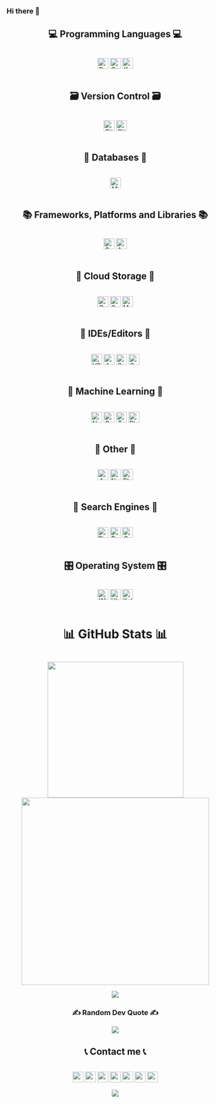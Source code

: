 ### Hi there 👋

<h2 align="center">💻 Programming Languages 💻</h2>
<br>
<div align="center">
    <div>
        <img src="https://img.shields.io/badge/Python-3670A0?style=plastic&logo=python&logoColor=ffdd54" alt="Python" height="25" />
<!--         <img src="https://img.shields.io/badge/c-%2300599C.svg?style=plastic&logo=c&logoColor=white" alt="C" height="25" /> -->
        <img src="https://img.shields.io/badge/C++-00599C?logo=c%2B%2B&logoColor=white&style=plastic" alt="C++" height="25" />
        <img src="https://img.shields.io/badge/kotlin-%230095D5.svg?style=plastic&logo=kotlin&logoColor=white" alt="Kotlin" height="25" />
    </div>
</div>
<br>

<!-- ===========================THIS IS A LINE============================== -->

<h2 align="center">🗃 Version Control 🗃</h2>
<br>
<div align="center">
    <div>
        <img src="https://img.shields.io/badge/Github-181717?logo=github&logoColor=white&style=plastic" alt="Github" height="25" />
        <img src="https://img.shields.io/badge/git-%23F05033.svg?style=plastic&logo=git&logoColor=white" alt="Git" height="25" />
    </div>
<br>

<!-- ===========================THIS IS A LINE============================== -->
    
    
<h2 align="center">💾 Databases 💾</h2>
<br>
<div align="center">
    <div>
        <img src="https://img.shields.io/badge/Microsoft%20SQL%20Sever-CC2927?style=plastic&logo=microsoft%20sql%20server&logoColor=white" alt="Micrsoft SQL" height="25" />
    </div>
<br>

<!-- ===========================THIS IS A LINE============================== -->    
    
    
<h2 align="center">📚 Frameworks, Platforms and Libraries 📚 </h2>
<br>
<div align="center">
    <div>
        <img src="https://img.shields.io/badge/opencv-%23white.svg?style=plastic&logo=opencv&logoColor=white" alt="Open CV" height="25" />
        <img src="https://img.shields.io/badge/Anaconda-%2344A833.svg?style=plastic&logo=anaconda&logoColor=white" alt="Anaconda" height="25" />
              
</div>
<br>

 <!-- ===========================THIS IS A LINE============================== -->
   
    
<!-- <h2 align="center">🏫 Education  🏫</h2>
<br>
<div align="center">
    <div>
        <img src="https://img.shields.io/badge/Microsoft_Learn-258ffa?style=plastic&logo=microsoft&logoColor=white" alt="Microsoft Learn" height="25" />
        
</div>
<br>     -->
  
<!-- ===========================THIS IS A LINE============================== -->
    
    
<h2 align="center">👜 Cloud Storage 👜</h2>
<br>
<div align="center">
    <div>
        <img src="https://img.shields.io/badge/Dropbox-%233B4D98.svg?style=plastic&logo=Dropbox&logoColor=white" alt="Dropbox" height="25" />
        <img src="https://img.shields.io/badge/Google%20Drive-4285F4?style=plastic&logo=googledrive&logoColor=white" alt="Google Drive" height="25" />
        <img src="https://img.shields.io/badge/Mega-%23D90007.svg?style=plastic&logo=Mega&logoColor=white" alt="Mega" height="25" />
        
</div>
<br>    
  
<!-- ===========================THIS IS A LINE============================== -->
    
    
<!-- <h2 align="center">🤴 Developer/Forums 🤴</h2>
<br>
<div align="center">
    <div>
        <img src="https://img.shields.io/badge/Quora-%23B92B27.svg?style=plastic&logo=Quora&logoColor=white" alt="Quora" height="25" />
        <img src="https://img.shields.io/badge/-Stackoverflow-FE7A16?style=plastic&logo=stack-overflow&logoColor=white" alt="Stack Overflow" height="25" />     
</div>
<br>     -->
    
<!-- ===========================THIS IS A LINE============================== -->
    
    
<h2 align="center">🧰 IDEs/Editors 🧰</h2>
<br>
<div align="center">
    <div>
        <img src="https://img.shields.io/badge/Visual%20Studio%20Code-0078d7.svg?style=plastic&logo=visual-studio-code&logoColor=white" alt="VSCode" height="25" />
        <img src="https://img.shields.io/badge/Arduino_IDE-00979D?style=plastic&logo=arduino&logoColor=white" alt="Arduino IDE" height="25" />
        <img src="https://img.shields.io/badge/Sublime%20Text-FF9800?logo=sublime-text&logoColor=white&style=plastic" alt="Sublime text" height="25" />
        <img src="https://img.shields.io/badge/Spyder-838485?style=plastic&logo=spyder%20ide&logoColor=maroon" alt="Spyder IDE" height="25" />

</div>
<br>

<!-- ===========================THIS IS A LINE============================== -->    
    
    
<h2 align="center">📝 Machine Learning 📝</h2>
<br>
<div align="center">
    <img src="https://img.shields.io/badge/Numpy-%23013243.svg?style=plastic&logo=numpy&logoColor=white" alt="Numpy" height="25"/>
    <img src="https://img.shields.io/badge/Pandas-%23150458.svg?style=plastic&logo=pandas&logoColor=white" alt="Pandas" height="25" />
    <img src="https://img.shields.io/badge/TensorFlow-%23FF6F00.svg?style=plastic&logo=TensorFlow&logoColor=white" alt="Tensorflow" height="25"/>
    <img src="https://img.shields.io/badge/Plotly-%233F4F75.svg?style=plastic&logo=plotly&logoColor=white" alt="Plotly" height="25"/>
  
</div>
<br>

<!-- ===========================THIS IS A LINE============================== -->    
    
    
<h2 align="center">🥅 Other 🥅</h2>
<br>
<div align="center">
    <img src="https://img.shields.io/badge/-Arduino-00979D?style=plastic&logo=Arduino&logoColor=white" alt="Arduino" height="25"/>
    <img src="https://img.shields.io/badge/Notion-%23000000.svg?style=plastic&logo=notion&logoColor=white" alt="Notion" height="25" />
    <img src="https://img.shields.io/badge/blender-%23F5792A.svg?style=plastic&logo=blender&logoColor=white" alt="Blender" height="25"/>
  
</div>
<br>    
    
<!-- ===========================THIS IS A LINE============================== -->

    
<h2 align="center">🔎 Search Engines 🔎</h2>
<br>
<div align="center">
    <img src="https://img.shields.io/badge/Microsoft%20Bing-258FFA?style=plastic&logo=Microsoft%20Bing&logoColor=white" alt="Bing" height="25"/>
    <img src="https://img.shields.io/badge/DuckDuckGo-DE5833?style=plastic&logo=DuckDuckGo&logoColor=white" alt="DuckDuckGo" height="25" />
    <img src="https://img.shields.io/badge/google-4285F4?style=plastic&logo=google&logoColor=white" alt="Google" height="25"/>
  
</div>
<br>
 
<!-- ===========================THIS IS A LINE============================== -->
    
    
<h2 align="center">🎛️ Operating System 🎛️</h2>
<br>
<div align="center">
    <img src="https://img.shields.io/badge/Windows-0078D6?style=plastic&logo=windows&logoColor=white" alt="Windows" height="25" />
    <img src="https://img.shields.io/badge/Ubuntu-E95420?style=plastic&logo=ubuntu&logoColor=white" alt="Ubuntu" height="25"/>
    <img src="https://img.shields.io/badge/Kali-268BEE?style=plastic&logo=kalilinux&logoColor=white" alt="Kali" height="25"/>
  
</div>
<br>    
   
<!-- ===========================THIS IS A LINE============================== -->
    

    
# 📊 GitHub Stats 📊
<br>
<div align="center">
    <img width="315" src="https://github-readme-stats.vercel.app/api/top-langs/?username=TaiDuc1001&theme=highcontrast&hide_border=false&include_all_commits=true&count_private=false&layout=compact" />
   <img width="434" src="https://github-readme-stats.vercel.app/api?username=TaiDuc1001&theme=highcontrast&hide_border=false&include_all_commits=true&count_private=false"/>
</div>
    <p align='center'>
<img src="https://activity-graph.herokuapp.com/graph?username=TaiDuc1001&theme=gotham&hide_border=true">
<br>


<!-- ## 🏆GitHub Trophies -->
<!-- ![](https://github-trophies.vercel.app/?username=TaiDuc1001&theme=radical&no-frame=false&no-bg=false&margin-w=4) -->

### ✍️ Random Dev Quote ✍️
![](https://quotes-github-readme.vercel.app/api?type=horizontal&theme=radical)


<!-- ===========================THIS IS A LINE============================== -->

    
<h2 align="center">📞 Contact me 📞</h2>
<br>
<div align="center">
    <a href="https://www.facebook.com/profile.php?id=100053951509859" target="top"><img src="https://img.shields.io/badge/Facebook-%231877F2.svg?style=plastic&logo=Facebook&logoColor=white" height="25" ></a>
    <a href="mailto:phantaiduc2005@duck.com" target="_blank"><img src="https://img.shields.io/badge/Gmail-D14836?style=plastic&logo=gmail&logoColor=white" height="25" ></a>
    <a href="https://www.kaggle.com/ducphan1001" target="top"><img src="https://img.shields.io/badge/Kaggle-%2320BEFF.svg?&style=plastic&logo=kaggle&logoColor=white" height="25" ></a>
    <a href="https://linktr.ee/ducphan" target="top"><img src="https://img.shields.io/badge/linktree-1de9b6?style=plastic&logo=linktree&logoColor=white" height="25" ></a>
    <a href="https://t.me/ducky1001" target="top"><img src="https://img.shields.io/badge/Telegram-2CA5E0?style=plastic&logo=telegram&logoColor=white" height="25" ></a>
    <a href="https://quora.com/profile/Tài-Đức-Phan-1" target="top"><img src="https://img.shields.io/badge/Quora-%23B92B27.svg?logo=Quora&logoColor=white&style=plastic" height="25" ></a>
    <a href="https://stackoverflow.com/users/19331165" target="top"><img src="https://img.shields.io/badge/-Stackoverflow-FE7A16?logo=stack-overflow&logoColor=white&style=plastic" height="25" ></a>
</div>

    
<!-- =================================================THIS IS A VERY LONG LINE=================================================== -->

![](https://komarev.com/ghpvc/?username=TaiDuc1001&style=plastic&color=brightgreen)
    

